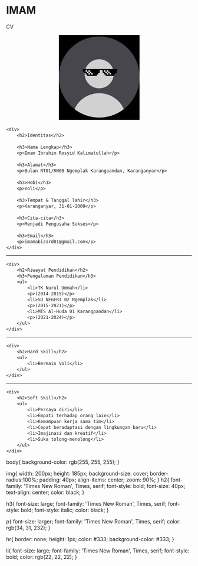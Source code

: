 # IMAM
CV
<html>
<head>
    <title>CV Imam</title>
</head>
<body>
    <div>
        <center>
            <img src="pp.jpg" alt="">
        </center>
        <link rel="stylesheet" href="imam.css">
    </div>

    <div>
        <h2>Identitas</h2>

        <h3>Nama Lengkap</h3>
        <p>Imam Ibrahim Rosyid Kalimatullah</p>

        <h3>Alamat</h3>
        <p>Bulan RT01/RW08 Ngemplak Karangpandan, Karanganyar</p>
        
        <h3>Hobi</h3>
        <p>Voli</p>

        <h3>Tempat & Tanggal lahir</h3>
        <p>Karanganyar, 31-01-2009</p>

        <h3>Cita-cita</h3>
        <p>Menjadi Pengusaha Sukses</p>

        <h3>Email</h3>
        <p>imamabizard81@gmail.com</p>
    </div>
<hr>
    
    <div>
        <h2>Riwayat Pendidikan</h2>
        <h3>Pengalaman Pendidikan</h3>
        <ul>
            <li>TK Nurul Ummah</li>
            <p>(2014-2015)</p>
            <li>SD NEGERI 02 Ngemplak</li>
            <p>(2015-2021)</p>
            <li>MTS Al-Huda 01 Karangpandan</li>
            <p>(2021-2024)</p>
        </ul>
    </div>
<hr>

    <div>
        <h2>Hard Skill</h2>
        <ul>
            <li>Bermain Voli</li>
        </ul>
    </div>
<hr>

    <div>
        <h2>Soft Skill</h2>
        <ul>
            <li>Percaya diri</li>
            <li>Empati terhadap orang lain</li>
            <li>Kemampuan kerja sama tim</li>
            <li>Cepat beradaptasi dengan lingkungan baru</li>
            <li>Imajinasi dan kreatif</li>
            <li>Suka tolong-menolong</li>
        </ul>
    </div>    
</body>
</html>

body{
    background-color: rgb(255, 255, 255);
}

img{
    width: 200px;
    height: 185px;
    background-size: cover;
    border-radius:100%;
    padding: 40px;
    align-items: center;
    zoom: 90%;
}
h2{
    font-family: 'Times New Roman', Times, serif;
    font-style: bold;
    font-size: 40px;
    text-align: center;
    color: black;
}

h3{
    font-size: large;
    font-family: 'Times New Roman', Times, serif;
    font-style: bold;
    font-style: italic;
    color: black;
}

p{
    font-size: larger;
    font-family: 'Times New Roman', Times, serif;
    color: rgb(34, 31, 232);
}

hr{
    border: none;
    height: 1px;
    color: #333;
    background-color: #333;
}

li{
    font-size: large;
    font-family: 'Times New Roman', Times, serif;
    font-style: bold;
    color: rgb(22, 22, 22);
}

